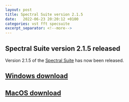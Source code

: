```yaml
---
layout: post
title: Spectral Suite version 2.1.5
date:   2022-06-23 20:20:12 +0100
categories: vst fft specsuite
excerpt_separator: <!--more-->
---
```


<section>
<h1>Spectral Suite version 2.1.5 released</h1>
<p>Version 2.1.5 of the <a href="/spectralsuite">Spectral Suite</a> has now been released.</p>
<!--more-->

<a href="https://github.com/andrewreeman/SpectralSuite/releases/tag/2.1.5-r2-Windows"><h2>Windows download</h2></a>
<a href="https://github.com/andrewreeman/SpectralSuite/releases/tag/2.1.4-OSX"><h2>MacOS download</h2></a>

</section>
